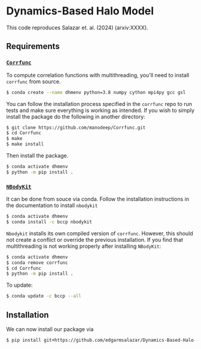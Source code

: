 # Dynamics-Based Halo Model

This code reproduces Salazar et. al. (2024) (arxiv:XXXX).

## Requirements

### [`Corrfunc`](https://github.com/manodeep/Corrfunc)
To compute correlation functions with multithreading, you'll need to install `corrfunc` from source.
```sh
$ conda create --name dhmenv python=3.8 numpy cython mpi4py gcc gsl
```
You can follow the installation process specified in the `corrfunc` repo to run tests and make sure everything is working as intended. If you wish to simply install the package do the following in another directory:
```sh
$ git clone https://github.com/manodeep/Corrfunc.git
$ cd Corrfunc
$ make
$ make install
```
Then install the package.
```sh
$ conda activate dhmenv
$ python -m pip install .
```
### [`NBodyKit`](https://github.com/bccp/nbodykit)
It can be done from souce via conda. Follow the installation instructions in the documentation to install `nbodykit`
```sh
$ conda activate dhmenv
$ conda install -c bccp nbodykit
```

`Nbodykit` installs its own compiled version of `corrfunc`. However, this should not create a conflict or override the previous installation. If you find that multithreading is not working properly after installing `NBodyKit`:
```sh
$ conda activate dhmenv
$ conda remove corrfunc
$ cd Corrfunc
$ python -m pip install .
```

To update:
```sh
$ conda update -c bccp --all
```

## Installation
We can now install our package via
```sh
$ pip install git+https://github.com/edgarmsalazar/Dynamics-Based-Halo-Model
```